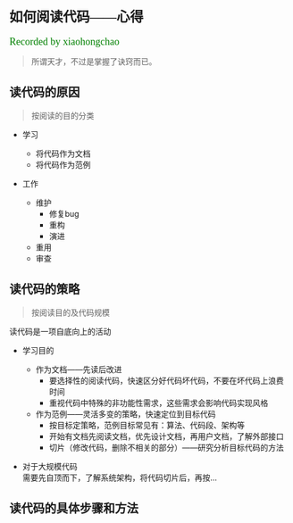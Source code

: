 # <font face="微软雅黑" size="5">如何阅读代码——心得</font>  
<font face="微软雅黑" color="green" size="4">Recorded by xiaohongchao</font>

>所谓天才，不过是掌握了诀窍而已。
  
## 读代码的原因
>按阅读的目的分类
 
* 学习  
  + 将代码作为文档
  + 将代码作为范例

* 工作
  + 维护
  	 - 修复bug
  	 - 重构
  	 - 演进
  + 重用
  + 审查 


## 读代码的策略  

>按阅读目的及代码规模

读代码是一项自底向上的活动

* 学习目的
  + 作为文档——先读后改进
     - 要选择性的阅读代码，快速区分好代码坏代码，不要在坏代码上浪费时间
     - 重视代码中特殊的非功能性需求，这些需求会影响代码实现风格
  + 作为范例——灵活多变的策略，快速定位到目标代码
     - 按目标定策略，范例目标常见有：算法、代码段、架构等
     - 开始有文档先阅读文档，优先设计文档，再用户文档，了解外部接口
     - 切片（修改代码，删除不相关的部分）——研究分析目标代码的方法

* 对于大规模代码  
需要先自顶而下，了解系统架构，将代码切片后，再按...

## 读代码的具体步骤和方法  